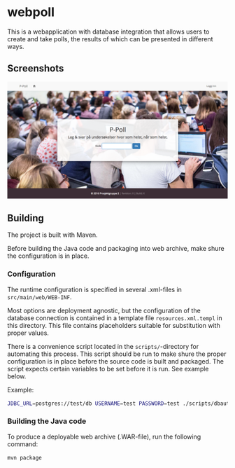 <!--
               _                 _ _ 
              | |               | | |
 __      _____| |__  _ __   ___ | | |
 \ \ /\ / / _ \ '_ \| '_ \ / _ \| | |
  \ V  V /  __/ |_) | |_) | (_) | | |
   \_/\_/ \___|_.__/| .__/ \___/|_|_|
                    | |              
                    |_|              
-->

# webpoll
This is a webapplication with database integration that allows users to create
and take polls, the results of which can be presented in different ways.

## Screenshots
![Placeholder screenshot](https://github.com/erikns/webpoll/blob/master/Screenshot.png)
<!--![Screenshot of poll creation](placeholderlink)-->
<!--![Screenshot of poll taking](placeholderlink)-->

## Building
The project is built with Maven.

Before building the Java code and packaging into web archive, make shure the
configuration is in place.

### Configuration
The runtime configuration is specified in several .xml-files in
`src/main/web/WEB-INF`. 

Most options are deployment agnostic, but the
configuration of the database connection is contained in a template file
`resources.xml.templ` in this directory. This file contains placeholders
suitable for substitution with proper values.

There is a convenience script located in the `scripts/`-directory for
automating this process. This script should be run to make shure the proper
configuration is in place before the source code is built and packaged. The
script expects certain variables to be set before it is run. See example below.

Example:
```bash
JDBC_URL=postgres://test/db USERNAME=test PASSWORD=test ./scripts/dbauth_inject.sh
```

### Building the Java code
To produce a deployable web archive
(.WAR-file), run the following command:

```bash
mvn package
```

